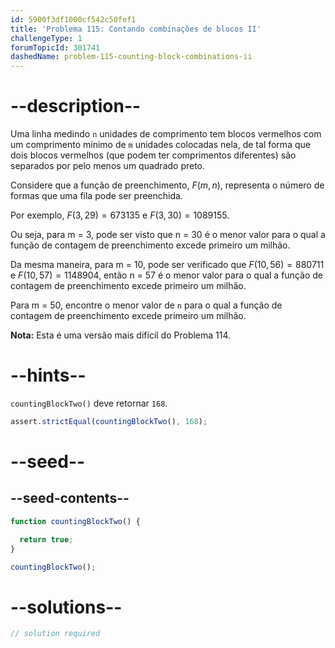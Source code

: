 ```yaml
---
id: 5900f3df1000cf542c50fef1
title: 'Problema 115: Contando combinações de blocos II'
challengeType: 1
forumTopicId: 301741
dashedName: problem-115-counting-block-combinations-ii
---
```


# --description--

Uma linha medindo `n` unidades de comprimento tem blocos vermelhos com um comprimento mínimo de `m` unidades colocadas nela, de tal forma que dois blocos vermelhos (que podem ter comprimentos diferentes) são separados por pelo menos um quadrado preto.

Considere que a função de preenchimento, $F(m, n)$, representa o número de formas que uma fila pode ser preenchida.

Por exemplo, $F(3, 29) = 673135$ e $F(3, 30) = 1089155$.

Ou seja, para m = 3, pode ser visto que n = 30 é o menor valor para o qual a função de contagem de preenchimento excede primeiro um milhão.

Da mesma maneira, para m = 10, pode ser verificado que $F(10, 56) = 880711$ e $F(10, 57) = 1148904$, então n = 57 é o menor valor para o qual a função de contagem de preenchimento excede primeiro um milhão.

Para m = 50, encontre o menor valor de `n` para o qual a função de contagem de preenchimento excede primeiro um milhão.

**Nota:** Esta é uma versão mais difícil do Problema 114.

# --hints--

`countingBlockTwo()` deve retornar `168`.

```js
assert.strictEqual(countingBlockTwo(), 168);
```

# --seed--

## --seed-contents--

```js
function countingBlockTwo() {

  return true;
}

countingBlockTwo();
```

# --solutions--

```js
// solution required
```
